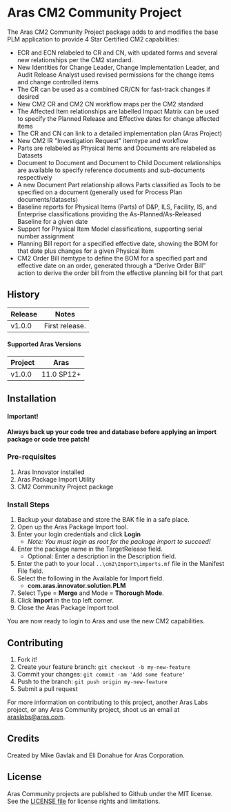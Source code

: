 # Aras CM2 Community Project

The Aras CM2 Community Project package adds to and modifies the base PLM application to provide 4 Star Certified CM2 capabilities:

* ECR and ECN relabeled to CR and CN, with updated forms and several new relationships per the CM2 standard.
* New Identities for Change Leader, Change Implementation Leader, and Audit Release Analyst used revised permissions for the change items and change controlled items
* The CR can be used as a combined CR/CN for fast-track changes if desired
* New CM2 CR and CM2 CN workflow maps per the CM2 standard
* The Affected Item relationships are labelled Impact Matrix can be used to specify the Planned Release and Effective dates for change affected items
* The CR and CN can link to a detailed implementation plan (Aras Project)
* New CM2 IR "Investigation Request" itemtype and workflow 
* Parts are relabeled as Physical Items and Documents are relabeled as Datasets
* Document to Document and Document to Child Document relationships are available to specify reference documents and sub-documents respectively
* A new Document Part relationship allows Parts classified as Tools to be specified on a document (generally used for Process Plan documents/datasets) 
* Baseline reports for Physical Items (Parts) of D&P, ILS, Facility, IS, and Enterprise classifications providing the As-Planned/As-Released Baseline for a given date
* Support for Physical Item Model classifications, supporting serial number assignment
* Planning Bill report for a specified effective date, showing the BOM for that date plus changes for a given Physical Item
* CM2 Order Bill itemtype to define the BOM for a specified part and effective date on an order, generated through a “Derive Order Bill” action to derive the order bill from the effective planning bill for that part

## History

Release | Notes
--------|--------
v1.0.0 | First release.

<!-- [v1.0.0](https://github.com/ArasLabs/CM2/releases/tag/v1.0.0) | First release. -->

#### Supported Aras Versions

Project | Aras
--------|------
v1.0.0 | 11.0 SP12+

<!-- [v1.0.0](https://github.com/ArasLabs/CM2/releases/tag/v1.0.0) | 11.0 SP12+ -->

## Installation

#### Important!
**Always back up your code tree and database before applying an import package or code tree patch!**

### Pre-requisites

1. Aras Innovator installed
2. Aras Package Import Utility
3. CM2 Community Project package

### Install Steps

1. Backup your database and store the BAK file in a safe place.
2. Open up the Aras Package Import tool.
3. Enter your login credentials and click **Login**
    * _Note: You must login as root for the package import to succeed!_
4. Enter the package name in the TargetRelease field.
    * Optional: Enter a description in the Description field.
5. Enter the path to your local `..\cm2\Import\imports.mf` file in the Manifest File field.
6. Select the following in the Available for Import field.
    * **com.aras.innovator.solution.PLM**
7. Select Type = **Merge** and Mode = **Thorough Mode**.
8. Click **Import** in the top left corner.
9. Close the Aras Package Import tool.

You are now ready to login to Aras and use the new CM2 capabilities.

<!-- ## Usage  -->

## Contributing

1. Fork it!
2. Create your feature branch: `git checkout -b my-new-feature`
3. Commit your changes: `git commit -am 'Add some feature'`
4. Push to the branch: `git push origin my-new-feature`
5. Submit a pull request

For more information on contributing to this project, another Aras Labs project, or any Aras Community project, shoot us an email at araslabs@aras.com.

## Credits

Created by Mike Gavlak and Eli Donahue for Aras Corporation.

## License

Aras Community projects are published to Github under the MIT license. See the [LICENSE file](./LICENSE.md) for license rights and limitations.